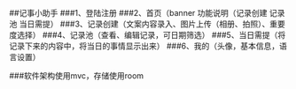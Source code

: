 ##记事小助手
###1、登陆注册
###2、首页（banner 功能说明（记录创建  记录池 当日需提）
###3、记录创建（文案内容录入、图片上传（相册、拍照）、重要度选择）
###4、记录池（查看、编辑记录，可日期筛选）
###5、当日需提（将记录下来的内容中，将当日的事情显示出来）
###6、我的（头像，基本信息，语言设置）

###软件架构使用mvc，存储使用room